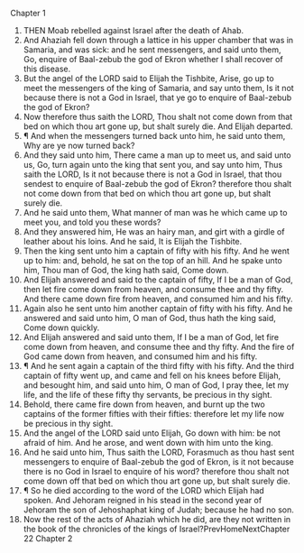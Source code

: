 

Chapter 1

1. THEN Moab rebelled against Israel after the death of Ahab.
2. And Ahaziah fell down through a lattice in his upper chamber that was in Samaria, and was sick: and he sent messengers, and said unto them, Go, enquire of Baal-zebub the god of Ekron whether I shall recover of this disease.
3. But the angel of the LORD said to Elijah the Tishbite, Arise, go up to meet the messengers of the king of Samaria, and say unto them, Is it not because there is not a God in Israel, that ye go to enquire of Baal-zebub the god of Ekron?
4. Now therefore thus saith the LORD, Thou shalt not come down from that bed on which thou art gone up, but shalt surely die.  And Elijah departed.
5. ¶ And when the messengers turned back unto him, he said unto them, Why are ye now turned back?
6. And they said unto him, There came a man up to meet us, and said unto us, Go, turn again unto the king that sent you, and say unto him, Thus saith the LORD, Is it not because there is not a God in Israel, that thou sendest to enquire of Baal-zebub the god of Ekron?  therefore thou shalt not come down from that bed on which thou art gone up, but shalt surely die.
7. And he said unto them, What manner of man was he which came up to meet you, and told you these words?
8. And they answered him, He was an hairy man, and girt with a girdle of leather about his loins.  And he said, It is Elijah the Tishbite.
9. Then the king sent unto him a captain of fifty with his fifty.  And he went up to him: and, behold, he sat on the top of an hill.  And he spake unto him, Thou man of God, the king hath said, Come down.
10. And Elijah answered and said to the captain of fifty, If I be a man of God, then let fire come down from heaven, and consume thee and thy fifty.  And there came down fire from heaven, and consumed him and his fifty.
11. Again also he sent unto him another captain of fifty with his fifty.  And he answered and said unto him, O man of God, thus hath the king said, Come down quickly.
12. And Elijah answered and said unto them, If I be a man of God, let fire come down from heaven, and consume thee and thy fifty.  And the fire of God came down from heaven, and consumed him and his fifty.
13. ¶ And he sent again a captain of the third fifty with his fifty.  And the third captain of fifty went up, and came and fell on his knees before Elijah, and besought him, and said unto him, O man of God, I pray thee, let my life, and the life of these fifty thy servants, be precious in thy sight.
14. Behold, there came fire down from heaven, and burnt up the two captains of the former fifties with their fifties: therefore let my life now be precious in thy sight.
15. And the angel of the LORD said unto Elijah, Go down with him: be not afraid of him.  And he arose, and went down with him unto the king.
16. And he said unto him, Thus saith the LORD, Forasmuch as thou hast sent messengers to enquire of Baal-zebub the god of Ekron, is it not because there is no God in Israel to enquire of his word?  therefore thou shalt not come down off that bed on which thou art gone up, but shalt surely die.
17. ¶ So he died according to the word of the LORD which Elijah had spoken.  And Jehoram reigned in his stead in the second year of Jehoram the son of Jehoshaphat king of Judah; because he had no son.
18. Now the rest of the acts of Ahaziah which he did, are they not written in the book of the chronicles of the kings of Israel?PrevHomeNextChapter 22&nbsp;Chapter 2
